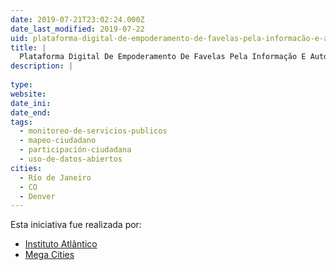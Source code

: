 ```yaml
---
date: 2019-07-21T23:02:24.000Z
date_last_modified: 2019-07-22
uid: plataforma-digital-de-empoderamento-de-favelas-pela-informacão-e-auto-organizacão
title: |
  Plataforma Digital De Empoderamento De Favelas Pela Informação E Auto-Organização
description: |
  
type: 
website: 
date_ini: 
date_end: 
tags:
  - monitoreo-de-servicios-publicos
  - mapeo-ciudadano
  - participación-ciudadana
  - uso-de-datos-abiertos
cities: 
  - Río de Janeiro
  - CO
  - Denver
---
```


Esta iniciativa fue realizada por:

- [Instituto Atlântico](/organizaciones/instituto-atlantico)
- [Mega Cities](/organizaciones/mega-cities)
